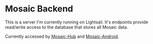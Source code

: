# Mosaic Backend
This is a server I'm currently running on Lightsail. It's endpoints provide read/write access to the database that stores all Mosaic data.

Currently accessed by [Mosaic-Hub](https://github.com/gusjengis/Mosaic-Hub) and [Mosaic-Android](https://github.com/gusjengis/Mosaic-Android).
